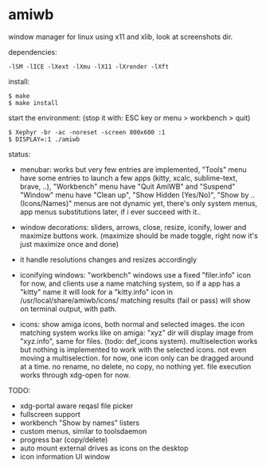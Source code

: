 # amiwb
window manager for linux using x11 and xlib, look at screenshots dir.

dependencies:
```
-lSM -lICE -lXext -lXmu -lX11 -lXrender -lXft
```

install:
```
$ make
$ make install
```

start the environment:  (stop it with: ESC key or menu > workbench > quit)
```
$ Xephyr -br -ac -noreset -screen 800x600 :1
$ DISPLAY=:1 ./amiwb
```

status:

- menubar:
	works but very few entries are implemented, 
	"Tools" menu have some entries to launch a few apps (kitty,	xcalc, sublime-text, brave, ..), 
	"Workbench" menu have "Quit AmiWB" and "Suspend" 
	"Window" menu have "Clean up", "Show Hidden (Yes/No)", "Show by .. (Icons/Names)"
	menus are not dynamic yet, there's only system menus, 
	app menus substitutions later, if i ever succeed with it..

- window decorations:
	sliders, arrows, close, resize, iconify, lower and maximize buttons work. 
	(maximize should be made toggle, right now it's just maximize once and done)

- it handle resolutions changes and resizes accordingly

- iconifying windows:
	"workbench" windows use a fixed "filer.info" icon for now, and clients use a name matching system, 
	so if a app has a "kitty" name it will look for a "kitty.info" icon in /usr/local/share/amiwb/icons/
	matching results (fail or pass) will show on terminal output, with path.

- icons:
	show amiga icons, both normal and selected images.
	the icon matching system works like on amiga: "xyz" dir will display image from "xyz.info", 
	same for files. (todo: def_icons system).
	multiselection works but nothing is implemented to work with the selected icons. 
	not even moving a multiselection. for now, one icon only can be dragged around at a time.
	no rename, no delete, no copy, no nothing yet.
	file execution works through xdg-open for now.

TODO:

- xdg-portal aware reqasl file picker
- fullscreen support
- workbench "Show by names" listers
- custom menus, similar to toolsdaemon
- progress bar (copy/delete)
- auto mount external drives as icons on the desktop
- icon information UI window
